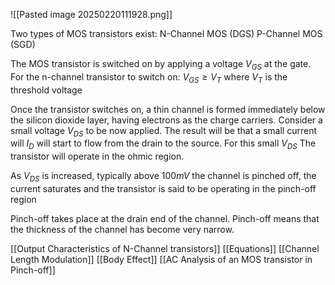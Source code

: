 ![[Pasted image 20250220111928.png]]

Two types of MOS transistors exist:
N-Channel MOS (DGS)
P-Channel MOS (SGD) 

The MOS transistor is switched on by applying a voltage $V_{GS}$ at the gate. For the n-channel transistor to switch on:
$V_{GS}\ge V_{T}$ 
where $V_T$ is the threshold voltage

Once the transistor switches on, a thin channel is formed immediately below the silicon dioxide layer, having electrons as the charge carriers. 
Consider a small voltage $V_{DS}$ to be now applied. The result will be that a small current will $I_D$ will start to flow from the drain to the source. For this small $V_{DS}$ The transistor will operate in the ohmic region.

As $V_{DS}$ is increased, typically above $100mV$ the channel is pinched off, the current saturates and the transistor is said to be operating in the pinch-off region

Pinch-off takes place at the drain end of the channel. 
Pinch-off means that the thickness of the channel has become very narrow. 

[[Output Characteristics of N-Channel transistors]]
[[Equations]]
[[Channel Length Modulation]]
[[Body Effect]]
[[AC Analysis of an MOS transistor in Pinch-off]]
